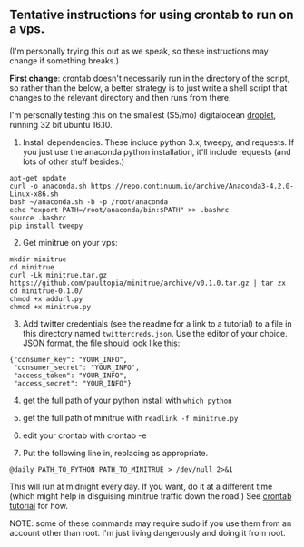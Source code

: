 ## Tentative instructions for using crontab to run on a vps. 

(I'm personally trying this out as we speak, so these instructions may change if something breaks.)

**First change**: crontab doesn't necessarily run in the directory of the script, so rather than the below, a better strategy is to just write a shell script that changes to the relevant directory and then runs from there.

I'm personally testing this on the smallest ($5/mo) digitalocean [droplet](https://www.digitalocean.com/products/compute/), running 32 bit ubuntu 16.10. 

1.  Install dependencies. These include python 3.x, tweepy, and requests.  If you just use the anaconda python installation, it'll include requests (and lots of other stuff besides.)

```
apt-get update
curl -o anaconda.sh https://repo.continuum.io/archive/Anaconda3-4.2.0-Linux-x86.sh
bash ~/anaconda.sh -b -p /root/anaconda
echo "export PATH=/root/anaconda/bin:$PATH" >> .bashrc
source .bashrc
pip install tweepy
```

2.  Get minitrue on your vps:

```
mkdir minitrue
cd minitrue
curl -Lk minitrue.tar.gz https://github.com/paultopia/minitrue/archive/v0.1.0.tar.gz | tar zx
cd minitrue-0.1.0/
chmod +x addurl.py
chmod +x minitrue.py

```

3.  Add twitter credentials (see the readme for a link to a tutorial) to a file in this directory named `twittercreds.json`.  Use the editor of your choice. JSON format, the file should look like this: 

```
{"consumer_key": "YOUR_INFO",
 "consumer_secret": "YOUR_INFO",
 "access_token": "YOUR_INFO",
 "access_secret": "YOUR_INFO"}
 ```
 
4. get the full path of your python install with `which python`

5. get the full path of minitrue with `readlink -f minitrue.py`

6. edit your crontab with crontab -e 

7.  Put the following line in, replacing as appropriate. 

`@daily PATH_TO_PYTHON PATH_TO_MINITRUE > /dev/null 2>&1`

This will run at midnight every day.  If you want, do it at a different time (which might help in disguising minitrue traffic down the road.) See [crontab tutorial](https://help.ubuntu.com/community/CronHowto) for how.

NOTE: some of these commands may require sudo if you use them from an account other than root.  I'm just living dangerously and doing it from root.

